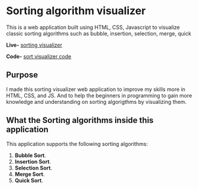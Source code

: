 # Sorting algorithm visualizer

This is a web application built using HTML, CSS, Javascript to visualize classic sorting algorithms such as bubble, insertion, selection, merge, quick 

**Live-** [sorting visualizer](https://yogeshbalgi.github.io/VISUALIZER-FOR-SORTING-TECHNIQUE-AND-ALGORITHM/) 

**Code-** [sort visualizer code](https://github.com/YogeshBalgi/VISUALIZER-FOR-SORTING-TECHNIQUE-AND-ALGORITHM.git)

## Purpose

I made this sorting visualizer web application to improve my skills more in
HTML, CSS, and JS. And to help the beginners in programming to gain more knowledge and understanding on sorting algorigthms by visualizing them.

## What the Sorting algorithms inside this application

This application supports the following sorting algorithms:

1. **Bubble Sort**.
2. **Insertion Sort**.
3. **Selection Sort**.
4. **Merge Sort**.
5. **Quick Sort**.
